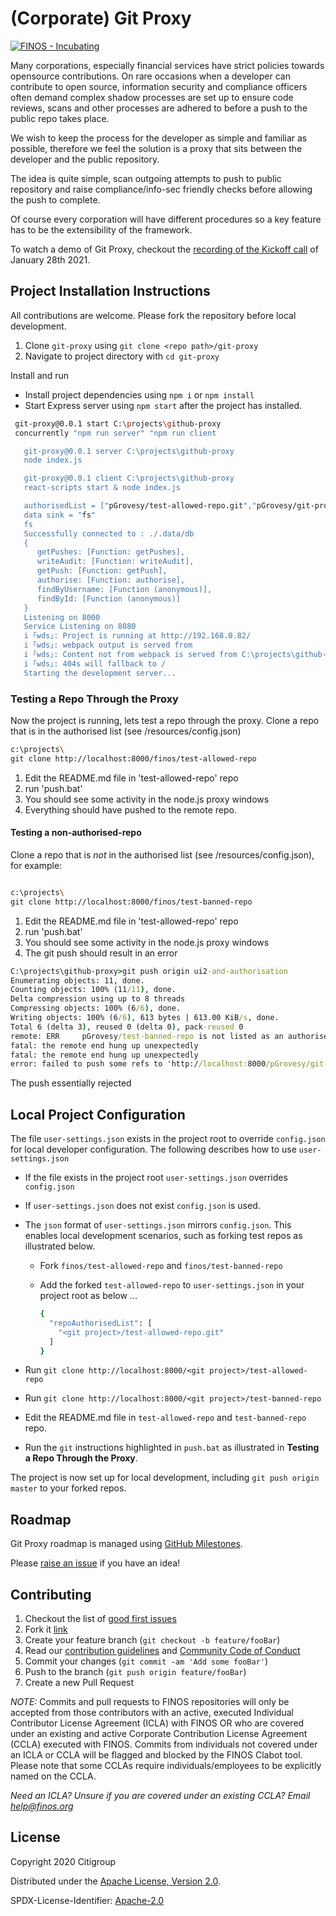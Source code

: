 # (Corporate) Git Proxy

[![FINOS - Incubating](https://cdn.jsdelivr.net/gh/finos/contrib-toolbox@master/images/badge-incubating.svg)](https://finosfoundation.atlassian.net/wiki/display/FINOS/Incubating)

Many corporations, especially financial services have strict policies towards opensource contributions. On rare occasions when a developer can contribute to open source, information security and compliance officers often demand complex shadow processes are set up to ensure code reviews, scans and other processes are adhered to before a push to the public repo takes place.

We wish to keep the process for the developer as simple and familiar as possible, therefore we feel the solution is a proxy that sits between the developer and the public repository.

The idea is quite simple, scan outgoing attempts to push to public repository and raise compliance/info-sec friendly checks before allowing the push to complete.

Of course every corporation will have different procedures so a key feature has to be the extensibility of the framework.

To watch a demo of Git Proxy, checkout the [recording of the Kickoff call](https://drive.google.com/drive/folders/1kyoOcCCK1CHdsCNr6qRnQBdsxp-dF8wO?usp=sharing) of January 28th 2021.

## Project Installation Instructions

All contributions are welcome. Please fork the repository before local development.

1. Clone `git-proxy` using `git clone <repo path>/git-proxy`
2. Navigate to project directory with `cd git-proxy`

Install and run

- Install project dependencies using `npm i` or `npm install`
- Start Express server using `npm start` after the project has installed.

``` bash
 git-proxy@0.0.1 start C:\projects\github-proxy
 concurrently "npm run server" "npm run client

   git-proxy@0.0.1 server C:\projects\github-proxy
   node index.js

   git-proxy@0.0.1 client C:\projects\github-proxy
   react-scripts start & node index.js

   authorisedList = ["pGrovesy/test-allowed-repo.git","pGrovesy/git-proxy.git"]
   data sink = "fs"
   fs
   Successfully connected to : ./.data/db
   {
      getPushes: [Function: getPushes],
      writeAudit: [Function: writeAudit],
      getPush: [Function: getPush],
      authorise: [Function: authorise],
      findByUsername: [Function (anonymous)],
      findById: [Function (anonymous)]
   }
   Listening on 8000
   Service Listening on 8080
   i ｢wds｣: Project is running at http://192.168.0.82/
   i ｢wds｣: webpack output is served from
   i ｢wds｣: Content not from webpack is served from C:\projects\github-proxy\public
   i ｢wds｣: 404s will fallback to /
   Starting the development server...
```

### Testing a Repo Through the Proxy

Now the project is running, lets test a repo through the proxy. Clone a repo that is in the authorised list (see /resources/config.json)

``` bash
c:\projects\
git clone http://localhost:8000/finos/test-allowed-repo
```

1. Edit the README.md file in 'test-allowed-repo' repo
2. run 'push.bat'
3. You should see some activity in the node.js proxy windows
4. Everything should have pushed to the remote repo.

#### Testing a non-authorised-repo

Clone a repo that is *not* in the authorised list (see /resources/config.json), for example:

```bash

c:\projects\
git clone http://localhost:8000/finos/test-banned-repo
```

1. Edit the README.md file in 'test-allowed-repo' repo
2. run 'push.bat'
3. You should see some activity in the node.js proxy windows
4. The git push should result in an error

``` cmd
C:\projects\github-proxy>git push origin ui2-and-authorisation
Enumerating objects: 11, done.
Counting objects: 100% (11/11), done.
Delta compression using up to 8 threads
Compressing objects: 100% (6/6), done.
Writing objects: 100% (6/6), 613 bytes | 613.00 KiB/s, done.
Total 6 (delta 3), reused 0 (delta 0), pack-reused 0
remote: ERR     pGrovesy/test-banned-repo is not listed as an authorised repository
fatal: the remote end hung up unexpectedly
fatal: the remote end hung up unexpectedly
error: failed to push some refs to 'http://localhost:8000/pGrovesy/git-proxy.git'

```

The push essentially rejected

## Local Project Configuration

The file `user-settings.json` exists in the project root to override `config.json` for local developer configuration. The following describes how to use `user-settings.json`

- If the file exists in the project root `user-settings.json` overrides `config.json`
- If `user-settings.json` does not exist `config.json` is used.
- The `json` format of `user-settings.json` mirrors `config.json`. This enables local development scenarios, such as forking test repos as illustrated below.
  - Fork `finos/test-allowed-repo` and `finos/test-banned-repo`
  - Add the forked `test-allowed-repo` to `user-settings.json` in your project root as below ...

    ``` bash
    {
      "repoAuthorisedList": [
        "<git project>/test-allowed-repo.git"
      ]
    }
    ```

- Run `git clone http://localhost:8000/<git project>/test-allowed-repo`
- Run `git clone http://localhost:8000/<git project>/test-banned-repo`
- Edit the README.md file in `test-allowed-repo` and `test-banned-repo` repo.
- Run the `git` instructions highlighted in `push.bat` as illustrated in **Testing a Repo Through the Proxy**.

The project is now set up for local development, including `git push origin master` to your forked repos.

## Roadmap

Git Proxy roadmap is managed using [GitHub Milestones](https://github.com/finos/git-proxy/milestones).

Please [raise an issue](https://github.com/finos/git-proxy/issues/new/choose) if you have an idea!

## Contributing

1. Checkout the list of [good first issues](https://github.com/finos/git-proxy/issues?q=is%3Aissue+is%3Aopen+label%3A%22good+first+issue%22)
2. Fork it [link](<https://github.com/finos/project slug}/fork>)
3. Create your feature branch (`git checkout -b feature/fooBar`)
4. Read our [contribution guidelines](.github/CONTRIBUTING.md) and [Community Code of Conduct](https://www.finos.org/code-of-conduct)
5. Commit your changes (`git commit -am 'Add some fooBar'`)
6. Push to the branch (`git push origin feature/fooBar`)
7. Create a new Pull Request

_NOTE:_ Commits and pull requests to FINOS repositories will only be accepted from those contributors with an active, executed Individual Contributor License Agreement (ICLA) with FINOS OR who are covered under an existing and active Corporate Contribution License Agreement (CCLA) executed with FINOS. Commits from individuals not covered under an ICLA or CCLA will be flagged and blocked by the FINOS Clabot tool. Please note that some CCLAs require individuals/employees to be explicitly named on the CCLA.

*Need an ICLA? Unsure if you are covered under an existing CCLA? Email [help@finos.org](mailto:help@finos.org)*

## License

Copyright 2020 Citigroup

Distributed under the [Apache License, Version 2.0](http://www.apache.org/licenses/LICENSE-2.0).

SPDX-License-Identifier: [Apache-2.0](https://spdx.org/licenses/Apache-2.0)
